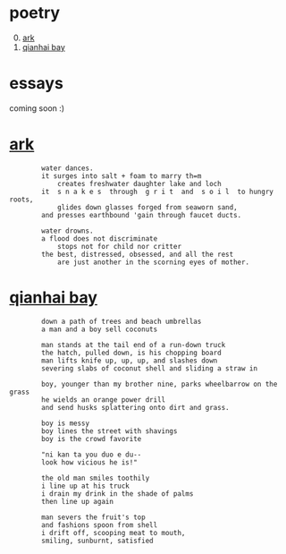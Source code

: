 # poetry

0. [ark](#ark)
1. [qianhai bay](#qianhaibay)

# essays 
coming soon :) 

# <ins> ark </ins> 

            water dances.
            it surges into salt + foam to marry th=m
                creates freshwater daughter lake and loch
            it  s n a k e s  through  g r i t  and  s o i l  to hungry roots,
                glides down glasses forged from seaworn sand,
            and presses earthbound 'gain through faucet ducts.

            water drowns.
            a flood does not discriminate
                stops not for child nor critter
            the best, distressed, obsessed, and all the rest
                are just another in the scorning eyes of mother.

        

# <ins> qianhai bay </ins>

            down a path of trees and beach umbrellas
            a man and a boy sell coconuts

            man stands at the tail end of a run-down truck
            the hatch, pulled down, is his chopping board
            man lifts knife up, up, up, and slashes down
            severing slabs of coconut shell and sliding a straw in

            boy, younger than my brother nine, parks wheelbarrow on the grass
            he wields an orange power drill
            and send husks splattering onto dirt and grass.

            boy is messy
            boy lines the street with shavings
            boy is the crowd favorite

            "ni kan ta you duo e du--
            look how vicious he is!"

            the old man smiles toothily
            i line up at his truck
            i drain my drink in the shade of palms
            then line up again

            man severs the fruit's top
            and fashions spoon from shell
            i drift off, scooping meat to mouth,
            smiling, sunburnt, satisfied
            
            


